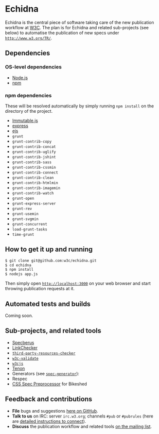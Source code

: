# Echidna

Echidna is the central piece of software taking care of the new publication workflow at [W3C](http://www.w3.org/). The plan is for Echidna and related sub-projects (see below) to automatise the publication of new specs under [`http://www.w3.org/TR/`](http://www.w3.org/TR/).

## Dependencies

### OS-level dependencies

* [Node.js](http://nodejs.org/)
* [npm](https://www.npmjs.org/)

### npm dependencies

These will be resolved automatically by simply running `npm install` on the directory of the project.

* [Immutable.js](https://github.com/facebook/immutable-js/)
* [express](https://github.com/strongloop/express)
* [ejs](https://github.com/tj/ejs)
* `grunt`
* `grunt-contrib-copy`
* `grunt-contrib-concat`
* `grunt-contrib-uglify`
* `grunt-contrib-jshint`
* `grunt-contrib-sass`
* `grunt-contrib-cssmin`
* `grunt-contrib-connect`
* `grunt-contrib-clean`
* `grunt-contrib-htmlmin`
* `grunt-contrib-imagemin`
* `grunt-contrib-watch`
* `grunt-open`
* `grunt-express-server`
* `grunt-rev`
* `grunt-usemin`
* `grunt-svgmin`
* `grunt-concurrent`
* `load-grunt-tasks`
* `time-grunt`

## How to get it up and running

```bash
$ git clone git@github.com:w3c/echidna.git
$ cd echidna
$ npm install
$ nodejs app.js
```

Then simply open [`http://localhost:3000`](http://localhost:3000) on your web browser and start throwing publication requests at it.

## Automated tests and builds

Coming soon.

## Sub-projects, and related tools

* [Specberus](https://github.com/w3c/specberus)
* [LinkChecker](https://github.com/halindrome/linkchecker)
* [`third-party-resources-checker`](https://github.com/dontcallmedom/third-party-resources-checker)
* [`w3c-validate`](https://github.com/busbud/w3c-validate)
* [`w3cjs`](https://github.com/thomasdavis/w3cjs)
* [Tenon](http://www.tenon.io/documentation/)
* Generators (see [`spec-generator`](https://github.com/w3c/spec-generator)):
 * Respec
 * [CSS Spec Preprocessor](https://api.csswg.org/bikeshed/) for Bikeshed

## Feedback and contributions

* **File** bugs and suggestions [here on GitHub](https://github.com/w3c/echidna/issues).
* **Talk to us** on IRC: server `irc.w3.org`; channels `#pub` or `#pubrules` (here are [detailed instructions to connect](http://www.w3.org/wiki/IRC)).
* **Discuss** the publication workflow and related tools [on the mailing list](http://lists.w3.org/Archives/Public/spec-prod/).
